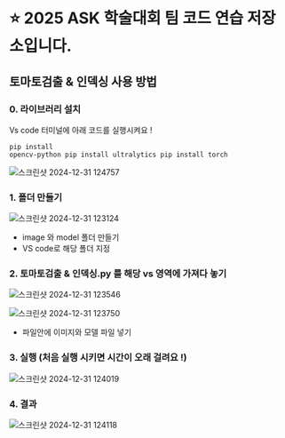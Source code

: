 # ⭐ 2025 ASK 학술대회 팀 코드 연습 저장소입니다.

## 토마토검출 & 인덱싱 사용 방법

### 0. 라이브러리 설치
Vs code 터미널에 아래 코드를 실행시켜요 !<pre><code>pip install opencv-python
pip install ultralytics
pip install torch
</code></pre> 

![스크린샷 2024-12-31 124757](https://github.com/user-attachments/assets/0527ca9f-06c9-4181-b087-186f03739daa)

### 1. 폴더 만들기
   
![스크린샷 2024-12-31 123124](https://github.com/user-attachments/assets/ee871dd5-9784-47fb-8bba-955ce8f3f0f5)
- image 와 model 폴더 만들기
- VS code로 해당 폴더 지정
  
### 2. 토마토검출 & 인덱싱.py 를 해당 vs 영역에 가져다 놓기
  
![스크린샷 2024-12-31 123546](https://github.com/user-attachments/assets/695418b1-1b1a-47d2-8281-d65298bc9147)


![스크린샷 2024-12-31 123750](https://github.com/user-attachments/assets/bf1721e4-8b01-4d96-9b8f-658498f9c099)

- 파일안에 이미지와 모델 파일 넣기

### 3. 실행 (처음 실행 시키면 시간이 오래 걸려요 !)

![스크린샷 2024-12-31 124019](https://github.com/user-attachments/assets/fd4dba79-1054-4237-941d-6939a66023d1)


### 4. 결과 
   
![스크린샷 2024-12-31 124118](https://github.com/user-attachments/assets/fc591b0f-20e4-4ba8-866f-5715c360c316)
